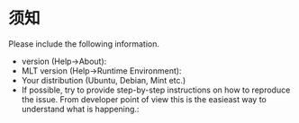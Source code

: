 # 须知
Please include the following information.

- version (Help->About):
- MLT version (Help->Runtime Environment):
- Your distribution (Ubuntu, Debian, Mint etc.)
- If possible, try to provide step-by-step instructions on how to reproduce the issue. From developer point of view this is the easieast way to understand what is happening.: